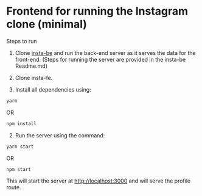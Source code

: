 # Frontend for running the Instagram clone (minimal)

Steps to run

1. Clone [insta-be](https://github.com/nsharma1396/insta-be) and run the back-end server as it serves the data for the front-end. (Steps for running the server are provided in the insta-be Readme.md)

2. Clone insta-fe.

2. Install all dependencies using:
```sh
yarn
```

OR

```sh
npm install
```

2. Run the server using the command:

```sh
yarn start
```

OR

```sh
npm start
```

This will start the server at [http://localhost:3000](http://localhost:3000) and will serve the profile route.